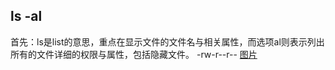 ls -al
---
首先：ls是list的意思，重点在显示文件的文件名与相关属性，而选项al则表示列出所有的文件详细的权限与属性，包括隐藏文件。
-rw-r--r--
[图片](https://github.com/18838928050/Mynotes/tree/master/Linux/pic)
